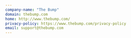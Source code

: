 ```yaml
---
company-name: "The Bump"
domain: thebump.com
home: http://www.thebump.com/
privacy-policy: https://www.thebump.com/privacy-policy
email: support@thebump.com
---
```




